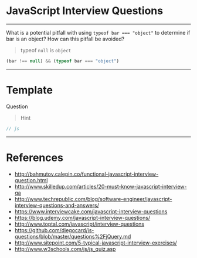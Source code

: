 # JavaScript Interview Questions
- - -
What is a potential pitfall with using `typeof bar === "object"` to determine if bar is an object? How can this pitfall be avoided?
> typeof `null` is `object`

```js
(bar !== null) && (typeof bar === "object")
```
- - -

# Template
Question
> Hint

```js
// js
```
- - -

# References
* http://bahmutov.calepin.co/functional-javascript-interview-question.html
* http://www.skilledup.com/articles/20-must-know-javascript-interview-qa
* http://www.techrepublic.com/blog/software-engineer/javascript-interview-questions-and-answers/
* https://www.interviewcake.com/javascript-interview-questions
* https://blog.udemy.com/javascript-interview-questions/
* http://www.toptal.com/javascript/interview-questions
* https://github.com/diegocard/js-questions/blob/master/questions%2FjQuery.md
* http://www.sitepoint.com/5-typical-javascript-interview-exercises/
* http://www.w3schools.com/js/js_quiz.asp
